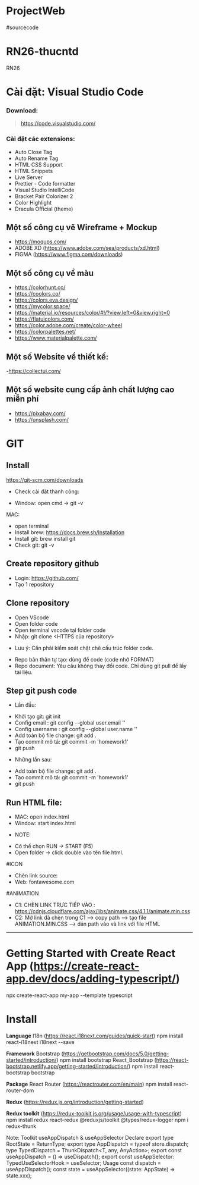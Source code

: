 # ProjectWeb

#sourcecode

# RN26-thucntd

RN26

# Cài đặt: Visual Studio Code

### Download:

> https://code.visualstudio.com/

### Cài đặt các extensions:

- Auto Close Tag
- Auto Rename Tag
- HTML CSS Support
- HTML Snippets
- Live Server
- Prettier - Code formatter
- Visual Studio IntelliCode
- Bracket Pair Colorizer 2
- Color Highlight
- Dracula Official (theme)

## Một số công cụ vẽ Wireframe + Mockup

- https://moqups.com/
- ADOBE XD (https://www.adobe.com/sea/products/xd.html)
- FIGMA (https://www.figma.com/downloads)

## Một số công cụ về màu

- https://colorhunt.co/
- https://coolors.co/
- https://colors.eva.design/
- https://mycolor.space/
- https://material.io/resources/color/#!/?view.left=0&view.right=0
- https://flatuicolors.com/
- https://color.adobe.com/create/color-wheel
- https://colorpalettes.net/
- https://www.materialpalette.com/

## Một số Website về thiết kế:

-https://collectui.com/

## Một số website cung cấp ảnh chất lượng cao miễn phí

- https://pixabay.com/
- https://unsplash.com/

# GIT

## Install

https://git-scm.com/downloads

- Check cài đăt thành công:

* Window: open cmd -> git -v

MAC:

- open terminal
- Install brew: https://docs.brew.sh/Installation
- Install git: brew install git
- Check git: git -v

## Create repository github

- Login: https://github.com/
- Tạo 1 repository

## Clone repository

- Open VScode
- Open folder code
- Open terminal vscode tại folder code
- Nhập: git clone <HTTPS của repository>

* Lưu ý: Cần phải kiểm soát chặt chẽ cấu trúc folder code.

- Repo bản thân tự tạo: dùng để code (code nhớ FORMAT)
- Repo document: Yêu cầu không thay đổi code. Chỉ dùng git pull để lấy tài liệu.

## Step git push code

- Lần đầu:

* Khởi tạo git: git init
* Config email : git config --global user.email '<email>'
* Config username : git config --global user.name '<name>'
* Add toàn bộ file change: git add .
* Tạo commit mô tả: git commit -m 'homework1'
* git push

- Những lần sau:

* Add toàn bộ file change: git add .
* Tạo commit mô tả: git commit -m 'homework1'
* git push

## Run HTML file:

- MAC: open index.html
- Window: start index.html

* NOTE:

- Có thể chọn RUN -> START (F5)
- Open folder -> click double vào tên file html.

#ICON

- Chèn link source: <script src="https://kit.fontawesome.com/042e59ddf7.js" crossorigin="anonymous"></script>
- Web: fontawesome.com

#ANIMATION

- C1: CHÈN LINK TRỰC TIẾP VÀO <HEAD>: https://cdnjs.cloudflare.com/ajax/libs/animate.css/4.1.1/animate.min.css
- C2: Mở link đã chèn trong C1 --> copy path --> tạo file ANIMATION.MIN.CSS --> dán path vào và link với file HTML

---

# Getting Started with Create React App (https://create-react-app.dev/docs/adding-typescript/)

npx create-react-app my-app --template typescript

# Install

**Language**
I18n (https://react.i18next.com/guides/quick-start) npm install react-i18next i18next --save

**Framework**
Bootstrap (https://getbootstrap.com/docs/5.0/getting-started/introduction/) npm install bootstrap
React_Bootstrap (https://react-bootstrap.netlify.app/getting-started/introduction/) npm install react-bootstrap bootstrap

**Package**
React Router (https://reactrouter.com/en/main) npm install react-router-dom

**Redux**
(https://redux.js.org/introduction/getting-started)

**Redux toolkit**
(https://redux-toolkit.js.org/usage/usage-with-typescript)
npm install redux react-redux @reduxjs/toolkit @types/redux-logger
npm i redux-thunk

Note: Toolkit useAppDispatch & useAppSelector
Declare export type RootState = ReturnType; export type AppDispatch = typeof store.dispatch; type TypedDispatch = ThunkDispatch<T, any, AnyAction>; export const useAppDispatch = () => useDispatch<TypedDispatch>(); export const useAppSelector: TypedUseSelectorHook = useSelector;
Usage const dispatch = useAppDispatch(); const state = useAppSelector((state: AppState) => state.xxx);

